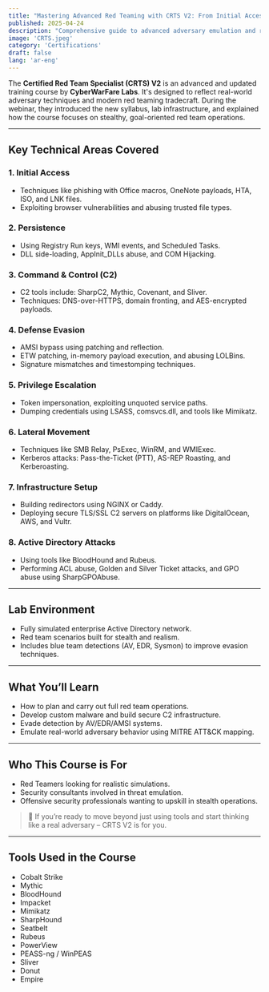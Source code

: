 ```yaml
---
title: "Mastering Advanced Red Teaming with CRTS V2: From Initial Access to Domain Dominance"
published: 2025-04-24
description: "Comprehensive guide to advanced adversary emulation and red team operations using real-world tactics covered in CyberWarFare Labs' CRTS V2 training."
image: 'CRTS.jpeg'
category: 'Certifications'
draft: false 
lang: 'ar-eng'
---
```


The **Certified Red Team Specialist (CRTS) V2** is an advanced and updated training course by **CyberWarFare Labs**. It's designed to reflect real-world adversary techniques and modern red teaming tradecraft. During the webinar, they introduced the new syllabus, lab infrastructure, and explained how the course focuses on stealthy, goal-oriented red team operations.

---

## Key Technical Areas Covered

### 1. Initial Access

- Techniques like phishing with Office macros, OneNote payloads, HTA, ISO, and LNK files.
- Exploiting browser vulnerabilities and abusing trusted file types.

### 2. Persistence

- Using Registry Run keys, WMI events, and Scheduled Tasks.
- DLL side-loading, AppInit_DLLs abuse, and COM Hijacking.

### 3. Command & Control (C2)

- C2 tools include: SharpC2, Mythic, Covenant, and Sliver.
- Techniques: DNS-over-HTTPS, domain fronting, and AES-encrypted payloads.

### 4. Defense Evasion

- AMSI bypass using patching and reflection.
- ETW patching, in-memory payload execution, and abusing LOLBins.
- Signature mismatches and timestomping techniques.

### 5. Privilege Escalation

- Token impersonation, exploiting unquoted service paths.
- Dumping credentials using LSASS, comsvcs.dll, and tools like Mimikatz.

### 6. Lateral Movement

- Techniques like SMB Relay, PsExec, WinRM, and WMIExec.
- Kerberos attacks: Pass-the-Ticket (PTT), AS-REP Roasting, and Kerberoasting.

### 7. Infrastructure Setup

- Building redirectors using NGINX or Caddy.
- Deploying secure TLS/SSL C2 servers on platforms like DigitalOcean, AWS, and Vultr.

### 8. Active Directory Attacks

- Using tools like BloodHound and Rubeus.
- Performing ACL abuse, Golden and Silver Ticket attacks, and GPO abuse using SharpGPOAbuse.

---

## Lab Environment

- Fully simulated enterprise Active Directory network.
- Red team scenarios built for stealth and realism.
- Includes blue team detections (AV, EDR, Sysmon) to improve evasion techniques.

---

## What You’ll Learn

- How to plan and carry out full red team operations.
- Develop custom malware and build secure C2 infrastructure.
- Evade detection by AV/EDR/AMSI systems.
- Emulate real-world adversary behavior using MITRE ATT&CK mapping.

---

## Who This Course is For

- Red Teamers looking for realistic simulations.
- Security consultants involved in threat emulation.
- Offensive security professionals wanting to upskill in stealth operations.

> 💬 If you’re ready to move beyond just using tools and start thinking like a real adversary – CRTS V2 is for you.

---

## Tools Used in the Course

- Cobalt Strike
- Mythic
- BloodHound
- Impacket
- Mimikatz
- SharpHound
- Seatbelt
- Rubeus
- PowerView
- PEASS-ng / WinPEAS
- Sliver
- Donut
- Empire

